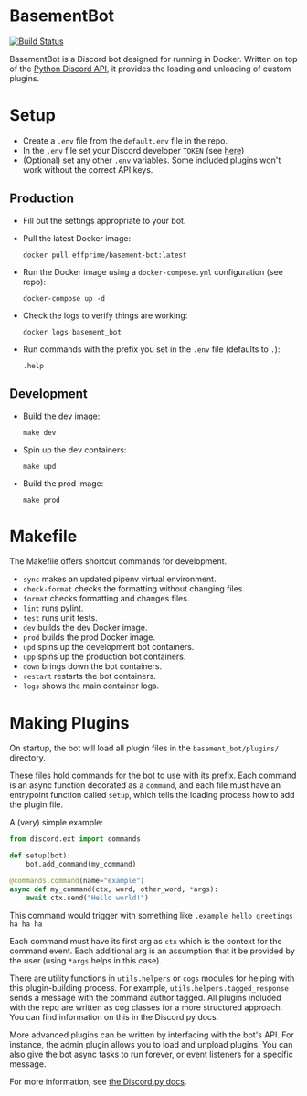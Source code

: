 # BasementBot

[![Build Status](https://travis-ci.org/effprime/BasementBot.svg?branch=master)](https://travis-ci.org/effprime/BasementBot)

BasementBot is a Discord bot designed for running in Docker. Written on top of the [Python Discord API](https://discordpy.readthedocs.io/en/latest/api.html), it provides the loading and unloading of custom plugins.

# Setup

* Create a `.env` file from the `default.env` file in the repo.
* In the `.env` file set your Discord developer `TOKEN` (see [here](https://discordapp.com/developers/docs/topics/oauth2))
* (Optional) set any other `.env` variables. Some included plugins won't work without the correct API keys.

## Production

* Fill out the settings appropriate to your bot.

* Pull the latest Docker image:
    ```
    docker pull effprime/basement-bot:latest
    ```

* Run the Docker image using a `docker-compose.yml` configuration (see repo):
    ```
    docker-compose up -d
    ```

* Check the logs to verify things are working:
    ```
    docker logs basement_bot
    ```

* Run commands with the prefix you set in the `.env` file (defaults to `.`):
    ```
    .help
    ```

## Development

* Build the dev image:
    ```
    make dev
    ```

* Spin up the dev containers:
    ```
    make upd
    ```

* Build the prod image:
    ```
    make prod
    ```

# Makefile

The Makefile offers shortcut commands for development.

* `sync` makes an updated pipenv virtual environment.
* `check-format` checks the formatting without changing files.
* `format` checks formatting and changes files.
* `lint` runs pylint.
* `test` runs unit tests.
* `dev` builds the dev Docker image.
* `prod` builds the prod Docker image.
* `upd` spins up the development bot containers.
* `upp` spins up the production bot containers.
* `down` brings down the bot containers.
* `restart` restarts the bot containers.
* `logs` shows the main container logs.

# Making Plugins

On startup, the bot will load all plugin files in the `basement_bot/plugins/` directory. 

These files hold commands for the bot to use with its prefix. Each command is an async function decorated as a `command`, and each file must have an entrypoint function called `setup`, which tells the loading process how to add the plugin file.

A (very) simple example:

```python
from discord.ext import commands

def setup(bot):
    bot.add_command(my_command)

@commands.command(name="example")
async def my_command(ctx, word, other_word, *args):
    await ctx.send("Hello world!")
```

This command would trigger with something like `.example hello greetings ha ha ha`

Each command must have its first arg as `ctx` which is the context for the command event. Each additional arg is an assumption that it be provided by the user (using `*args` helps in this case). 

There are utility functions in `utils.helpers` or `cogs` modules for helping with this plugin-building process. For example, `utils.helpers.tagged_response` sends a message with the command author tagged. All plugins included with the repo are written as cog classes for a more structured approach. You can find information on this in the Discord.py docs.

More advanced plugins can be written by interfacing with the bot's API. For instance, the admin plugin allows you to load and unpload plugins. You can also give the bot async tasks to run forever, or event listeners for a specific message.

For more information, see [the Discord.py docs](https://discordpy.readthedocs.io/en/latest/ext/commands/commands.html).
